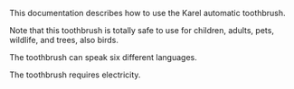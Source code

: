 This documentation describes how to use the Karel automatic toothbrush.

Note that this toothbrush is totally safe to use for children, adults, pets, wildlife, and trees, also birds.

The toothbrush can speak six different languages. 

The toothbrush requires electricity. 